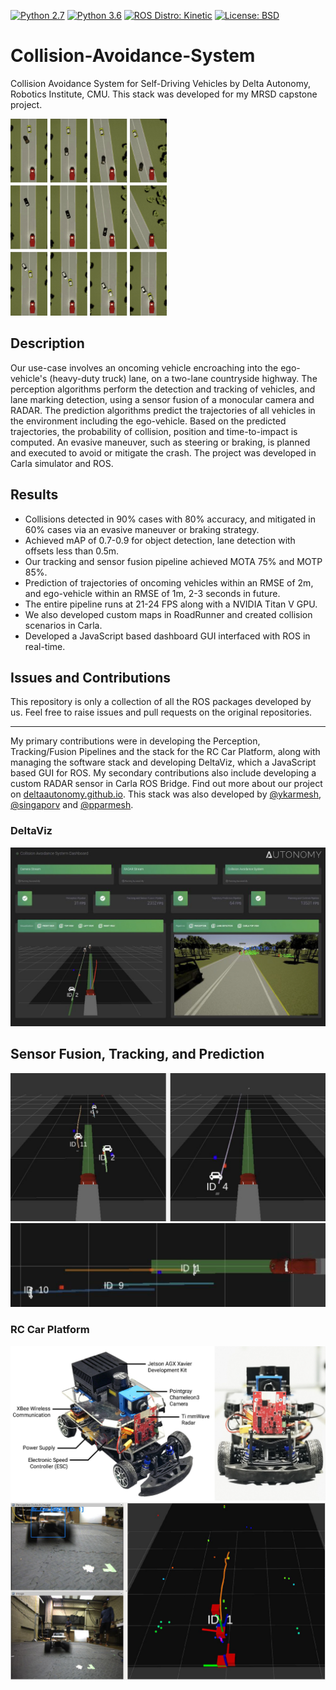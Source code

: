 [![Python 2.7](https://img.shields.io/badge/python-2.7-blue.svg)](https://www.python.org/downloads/release/python-270/)
[![Python 3.6](https://img.shields.io/badge/python-3.6-blue.svg)](https://www.python.org/downloads/release/python-360/)
[![ROS Distro: Kinetic](https://img.shields.io/badge/ROS-Kinetic-green.svg)](http://wiki.ros.org/kinetic)
[![License: BSD](https://img.shields.io/badge/License-BSD-yellow.svg)](./LICENSE)

# Collision-Avoidance-System
Collision Avoidance System for Self-Driving Vehicles by Delta Autonomy, Robotics Institute, CMU. This stack was developed for my MRSD capstone project. 

<img src="docs/collision-avoidance.png?raw=true" width="250">

## Description

Our use-case involves an oncoming vehicle encroaching into the ego-vehicle's (heavy-duty truck) lane, on a two-lane countryside highway. The perception algorithms perform the detection and tracking of vehicles, and lane marking detection, using a sensor fusion of a monocular camera and RADAR. The prediction algorithms predict the trajectories of all vehicles in the environment including the ego-vehicle. Based on the predicted trajectories, the probability of collision, position and time-to-impact is computed. An evasive maneuver, such as steering or braking, is planned and executed to avoid or mitigate the crash. The project was developed in Carla simulator and ROS.

## Results
- Collisions detected in 90% cases with 80% accuracy, and mitigated in 60% cases via an evasive maneuver or braking strategy.
- Achieved mAP of 0.7-0.9 for object detection, lane detection with offsets less than 0.5m.
- Our tracking and sensor fusion pipeline achieved MOTA 75% and MOTP 85%.
- Prediction of trajectories of oncoming vehicles within an RMSE of 2m, and ego-vehicle within an RMSE of 1m, 2-3 seconds in future.
- The entire pipeline runs at 21-24 FPS along with a NVIDIA Titan V GPU.
- We also developed custom maps in RoadRunner and created collision scenarios in Carla.
- Developed a JavaScript based dashboard GUI interfaced with ROS in real-time.

## Issues and Contributions
This repository is only a collection of all the ROS packages developed by us. Feel free to raise issues and pull requests on the original repositories.

---

My primary contributions were in developing the Perception, Tracking/Fusion Pipelines and the stack for the RC Car Platform, along with managing the software stack and developing DeltaViz, which a JavaScript based GUI for ROS. My secondary contributions also include developing a custom RADAR sensor in Carla ROS Bridge. Find out more about our project on [deltaautonomy.github.io](http://deltaautonomy.github.io/). This stack was also developed by [@ykarmesh](https://github.com/ykarmesh), [@singaporv](https://github.com/singaporv) and [@pparmesh](https://github.com/pparmesh).

### DeltaViz

![DeltaViz](docs/deltaviz.jpg?raw=true "DeltaViz")

## Sensor Fusion, Tracking, and Prediction

![Tracking Fusion](docs/tracking-fusion.jpg?raw=true "Tracking Fusion")
![Prediction](docs/traj-pred.PNG?raw=true "Prediction")

### RC Car Platform

![RC Car](docs/rccardiag.jpg?raw=true "RC Car")
![RC Car Camera RADAR Sensor Fusion](docs/rccardet.jpg?raw=true "Camera RADAR Sensor Fusion")
